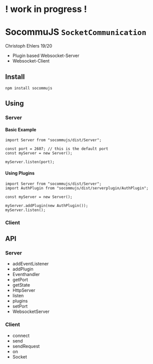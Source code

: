 # ! work in progress !

# SocommuJS `SocketCommunication` 
Christoph Ehlers 19/20
- Plugin based Websocket-Server
- Websocket-Client

## Install
    npm install socommujs

## Using 

### Server

#### Basic Example
    import Server from "socommujs/dist/Server";

    const port = 2607; // this is the default port
    const myServer = new Server();
    
    myServer.listen(port);
    
    
#### Using Plugins
    import Server from "socommujs/dist/Server";    
    import AuthPlugin from "socommujs/dist/serverplugin/AuthPlugin";
    
    const myServer = new Server();
    
    myServer.addPlugin(new AuthPlugin());
    myServer.listen();
    

### Client

## API

### Server 
- addEventListener
- addPlugin
- Eventhandler
- getPort
- getState
- HttpServer
- listen
- plugins
- setPort
- WebsocketServer


### Client
- connect
- send
- sendRequest
- on
- Socket
